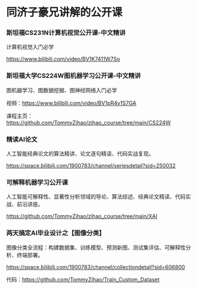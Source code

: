 # 同济子豪兄讲解的公开课

### 斯坦福CS231N计算机视觉公开课-中文精讲

计算机视觉入门必学

https://www.bilibili.com/video/BV1K7411W7So

### 斯坦福大学CS224W图机器学习公开课-中文精讲

图机器学习、图数据挖掘、图神经网络入门必学

视频：https://www.bilibili.com/video/BV1pR4y1S7GA

课程主页：https://github.com/TommyZihao/zihao_course/tree/main/CS224W

### 精读AI论文

人工智能经典论文的算法精讲、论文逐句精读、代码实战复现。

https://space.bilibili.com/1900783/channel/seriesdetail?sid=250032

### 可解释机器学习公开课

人工智能可解释性、显著性分析领域的导论、算法综述、经典论文精读、代码实战、前沿讲座。

https://github.com/TommyZihao/zihao_course/tree/main/XAI

### 两天搞定AI毕业设计之【图像分类】

图像分类全流程：构建数据集、训练模型、预测新图、测试集评估、可解释性分析、终端部署。

https://space.bilibili.com/1900783/channel/collectiondetail?sid=606800

代码：https://github.com/TommyZihao/Train_Custom_Dataset




